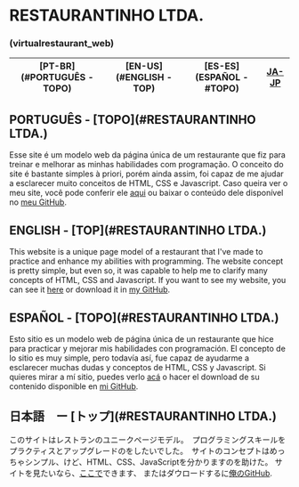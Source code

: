 # RESTAURANTINHO LTDA.
### (virtualrestaurant_web)

| [PT-BR](#PORTUGUÊS - TOPO) | [EN-US](#ENGLISH - TOP)| [ES-ES](ESPAÑOL - #TOPO)| [JA-JP](#日本語　ー　トップ) |
|-|-|-|-|

## PORTUGUÊS - [TOPO](#RESTAURANTINHO LTDA.)
Esse site é um modelo web da página única de um restaurante que fiz para treinar e melhorar as minhas habilidades com programação. O conceito do site é bastante simples à priori, porém ainda assim, foi capaz de me ajudar a esclarecer muito conceitos de HTML, CSS e Javascript.
Caso queira ver o meu site, você pode conferir ele [aqui](http://localhost/virtualrestaurant_web/) ou baixar o conteúdo dele disponível no [meu GitHub](https://github.com/monambike/).

## ENGLISH - [TOP](#RESTAURANTINHO LTDA.)
This website is a unique page model of a restaurant that I've made to practice and enhance my abilities with programming. The website concept is pretty simple, but even so, it was capable to help me to clarify many concepts of HTML, CSS and Javascript.
If you want to see my website, you can see it [here](http://localhost/virtualrestaurant_web/) or download it in [my GitHub](https://github.com/monambike/).

## ESPAÑOL - [TOPO](#RESTAURANTINHO LTDA.)
Esto sitio es un modelo web de página única de un restaurante que hice para practicar y mejorar mis habilidades con programación. El concepto de lo sitio es muy simple, pero todavía así, fue capaz de ayudarme a esclarecer muchas dudas y conceptos de HTML, CSS y Javascript.
Si quieres mirar a mí sitio, puedes verlo [acá](http://localhost/virtualrestaurant_web/) o hacer el download de su contenido disponible en [mi GitHub](https://github.com/monambike/).

## 日本語　ー [トップ](#RESTAURANTINHO LTDA.)
このサイトはレストランのユニークページモデル。　プログラミングスキールをプラクティスとアップグレードのをしたいでした。　サイトのコンセプトはめっちゃシンプル、けど、HTML、CSS、JavaScriptを分かりますのを助けた。
サイトを見たいなら、[ここで](http://localhost/virtualrestaurant_web/)できます、 またはダウロードするに[俺のGitHub](https://github.com/monambike/).
